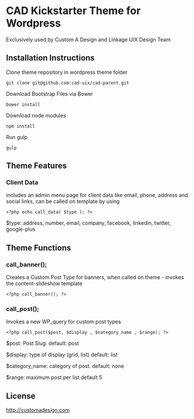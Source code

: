 # CAD Kickstarter Theme for Wordpress

Exclusively used by Custom A Design and Linkage UIX Design Team

## Installation Instructions

Clone theme repository in wordpress theme folder

    git clone git@github.com:cad-uix/cad-parent.git

Download Bootstrap Files via Bower

    bower install

Download node modules

    npm install

Run gulp

    gulp

## Theme Features

### Client Data

includes an admin menu page for client data like email, phone, address and social links, can be called on template by using

    <?php echo call_data( $type ); ?>
	
$type: address, number, email, company, facebook, linkedin, twitter, google-plus

## Theme Functions

### call_banner();

Creates a Custom Post Type for banners, when called on theme - invokes the content-slideshow template

    <?php call_banner(); ?>
    
### call_post();

Invokes a new WP_query for custom post types

    <?php call_post($post, $display , $category_name , $range); ?>

$post: Post Slug. default: post

$display: type of display (grid, list) default: list

$category_name: category of post. default: none

$range: maximum post per list default 5

## License

http://customadesign.com